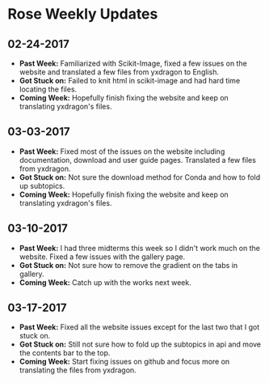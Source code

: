# Rose Weekly Updates

## 02-24-2017

- **Past Week:** Familiarized with Scikit-Image, fixed a few issues on the website and translated a few files from yxdragon to English.
- **Got Stuck on:** Failed to knit html in scikit-image and had hard time locating the files.
- **Coming Week:** Hopefully finish fixing the website and keep on translating yxdragon's files.

## 03-03-2017

- **Past Week:** Fixed most of the issues on the website including documentation, download and user guide pages. Translated a few files from yxdragon.
- **Got Stuck on:** Not sure the download method for Conda and how to fold up subtopics.
- **Coming Week:** Hopefully finish fixing the website and keep on translating yxdragon's files.

## 03-10-2017

- **Past Week:** I had three midterms this week so I didn't work much on the website. Fixed a few issues with the gallery page.
- **Got Stuck on:** Not sure how to remove the gradient on the tabs in gallery.
- **Coming Week:** Catch up with the works next week.

## 03-17-2017

- **Past Week:** Fixed all the website issues except for the last two that I got stuck on. 
- **Got Stuck on:** Still not sure how to fold up the subtopics in api and move the contents bar to the top.
- **Coming Week:** Start fixing issues on github and focus more on translating the files from yxdragon.
